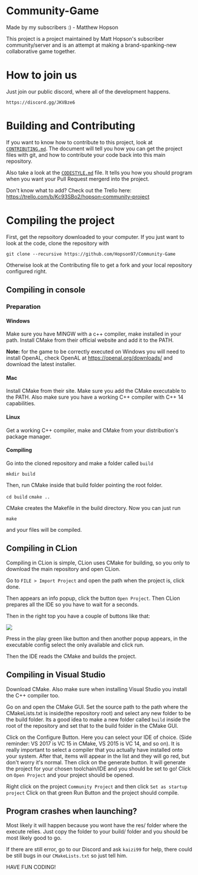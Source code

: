 # Community-Game
Made by my subscribers :) - Matthew Hopson

This project is a project maintained by Matt Hopson's subscriber community/server
and is an attempt at making a brand-spanking-new collaborative game together.

# How to join us

Just join our public discord, where all of the development happens.

`https://discord.gg/JKVBze6`

# Building and Contributing

If you want to know how to contribute to this project,
look at [`CONTRIBUTING.md`](CONTRIBUTING.md). The document will tell you how you can get the project
files with git, and how to contribute your code back into this
main repository.

Also take a look at the [`CODESTYLE.md`](CODESTYLE.md) file. It tells you how you should program
when you want your Pull Request mergerd into the project.

Don't know what to add? Check out the Trello here: https://trello.com/b/Kc93SBo2/hopson-community-project

# Compiling the project

First, get the repsoitory downloaded to your computer. If you just want to look at
the code, clone the repository with

`git clone --recursive https://github.com/Hopson97/Community-Game`

Otherwise look at the Contributing file to get a fork and your local repository
configured right.

## Compiling in console
### Preparation

#### Windows
Make sure you have MINGW with a c++ compiler, make installed in your path.
Install CMake from their official website and add it to the PATH.

**Note:** for the game to be correctly executed on Windows you will need to install OpenAL, check OpenAL at https://openal.org/downloads/ and download the latest installer.

#### Mac
Install CMake from their site. Make sure you add the CMake executable to the
PATH.
Also make sure you have a working C++ compiler with C++ 14 capabilities.

#### Linux
Get a working C++ compiler, make and CMake from your distribution's package manager.

#### Compiling
Go into the cloned repository and make a folder called `build`

`mkdir build`

Then, run CMake inside that build folder pointing the root folder.

`cd build`
`cmake ..`

CMake creates the Makefile in the build directory. Now you can just run

`make`

and your files will be compiled.



## Compiling in CLion
Compiling in CLion is simple, CLion uses CMake for building, so you only to download the main repository and open CLion.

Go to ``FILE > Import Project`` and open the path when the project is, click done.

Then appears an info popup, click the button ``Open Project``.
Then CLion prepares all the IDE so you have to wait for a seconds.

Then in the right top you have a couple of buttons like that:

<img src="http://i.imgur.com/gwbZoA5.png" />

Press in the play green like button and then another popup appears, in the executable config select the only available and click run.

Then the IDE reads the CMake and builds the project.

## Compiling in Visual Studio

Download CMake. Also make sure when installing Visual Studio you install the
C++ compiler too.

Go on and open the CMake GUI. Set the source path to the path where the CMakeLists.txt
is inside(the repository root) and select any new folder to be the build folder.
Its a good idea to make a new folder called `build` inside the root of the repository
and set that to the build folder in the CMake GUI.

Click on the Configure Button. Here you can select your IDE of choice.
(Side reminder: VS 2017 is VC 15 in CMake, VS 2015 is VC 14, and so on). It is really important to select a compiler
that you actually have installed onto your system.
After that, items will appear in the list and they will go red,
but don't worry it's normal. Then click on the generate button.
It will generate the project for your chosen toolchain/IDE and you should be
set to go! Click on `Open Project` and your project should be opened.

Right click on the project `Community Project` and then click `Set as startup project`
Click on that green Run Button and the project should compile.

## Program crashes when launching?

Most likely it will happen because you wont have the res/ folder where the
execute relies. Just copy the folder to your build/ folder and you should be most
likely good to go.

If there are still error, go to our Discord and ask `kaizi99` for help, there
could be still bugs in our `CMakeLists.txt` so just tell him.

HAVE FUN CODING!
